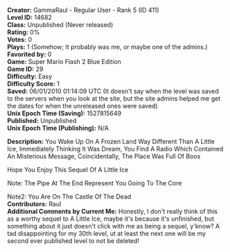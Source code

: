 **Creator:** GammaRaul - Regular User - Rank 5 (ID 411) <br>
**Level ID:** 14682 <br>
**Class:** Unpublished (Never released) <br>
**Rating:** 0% <br>
**Votes:** 0 <br>
**Plays:** 1 (Somehow; It probably was me, or maybe one of the admins.) <br>
**Favorited by:** 0 <br>
**Game:** Super Mario Flash 2 Blue Edition <br>
**Game ID:** 29 <br>
**Difficulty:** Easy <br>
**Difficulty Score:** 1 <br>
**Saved:** 06/01/2010 01:14:09 UTC (It doesn't say when the level was saved to the servers when you look at the site, but the site admins helped me get the dates for when the unreleased ones were saved) <br>
**Unix Epoch Time (Saving):** 1527815649 <br>
**Published:** Unpublished <br>
**Unix Epoch Time (Publishing):** N/A

**Description:** You Wake Up On A Frozen Land Way Different Than A Little Ice, Immediately Thinking It Was Dream, You Find A Radio Which Contained An Misterious Message, Coincidentally, The Place Was Full Of Boos

Hope You Enjoy This Sequel Of A Little Ice

Note: The Pipe At The End Represent You Going To The Core

Note2: You Are On The Castle Of The Dead <br>
**Contributors:** Raul <br>
**Additional Comments by Current Me:** Honestly, I don't really think of this as a worthy sequel to A Little Ice, maybe it's because it's unfinished, but something about it just doesn't click with me as being a sequel, y'know? A tad disappointing for my 30th level, ut at least the next one will be my second ever published level to not be deleted!
